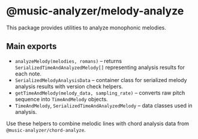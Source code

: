 # @music-analyzer/melody-analyze

This package provides utilities to analyze monophonic melodies.

## Main exports

- `analyzeMelody(melodies, romans)` – returns `SerializedTimeAndAnalyzedMelody[]` representing analysis results for each note.
- `SerializedMelodyAnalysisData` – container class for serialized melody analysis results with version check helpers.
- `getTimeAndMelody(melody_data, sampling_rate)` – converts raw pitch sequence into `TimeAndMelody` objects.
- `TimeAndMelody`, `SerializedTimeAndAnalyzedMelody` – data classes used in analysis.

Use these helpers to combine melodic lines with chord analysis data from `@music-analyzer/chord-analyze`.
